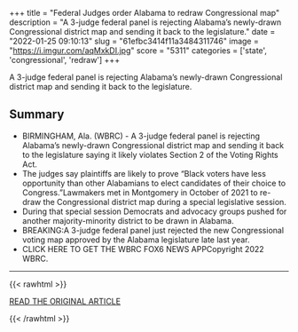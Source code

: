 +++
title = "Federal Judges order Alabama to redraw Congressional map"
description = "A 3-judge federal panel is rejecting Alabama’s newly-drawn Congressional district map and sending it back to the legislature."
date = "2022-01-25 09:10:13"
slug = "61efbc3414f11a3484311746"
image = "https://i.imgur.com/aqMxkDI.jpg"
score = "5311"
categories = ['state', 'congressional', 'redraw']
+++

A 3-judge federal panel is rejecting Alabama’s newly-drawn Congressional district map and sending it back to the legislature.

## Summary

- BIRMINGHAM, Ala. (WBRC) - A 3-judge federal panel is rejecting Alabama’s newly-drawn Congressional district map and sending it back to the legislature saying it likely violates Section 2 of the Voting Rights Act.
- The judges say plaintiffs are likely to prove “Black voters have less opportunity than other Alabamians to elect candidates of their choice to Congress.”Lawmakers met in Montgomery in October of 2021 to re-draw the Congressional district map during a special legislative session.
- During that special session Democrats and advocacy groups pushed for another majority-minority district to be drawn in Alabama.
- BREAKING:A 3-judge federal panel just rejected the new Congressional voting map approved by the Alabama legislature late last year.
- CLICK HERE TO GET THE WBRC FOX6 NEWS APPCopyright 2022 WBRC.

---

{{< rawhtml >}}
  <p class="article-category">
    <a target="_blank" href="https://www.waff.com/2022/01/25/federal-judges-order-alabama-redraw-congressional-map/">READ THE ORIGINAL ARTICLE</a>
  </p>
{{< /rawhtml >}}
